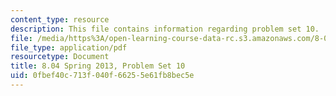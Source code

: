 ```yaml
---
content_type: resource
description: This file contains information regarding problem set 10.
file: /media/https%3A/open-learning-course-data-rc.s3.amazonaws.com/8-04-quantum-physics-i-spring-2013/0fbef40c713f040f66255e61fb8bec5e_MIT8_04S13_ps10.pdf
file_type: application/pdf
resourcetype: Document
title: 8.04 Spring 2013, Problem Set 10
uid: 0fbef40c-713f-040f-6625-5e61fb8bec5e
---
```

